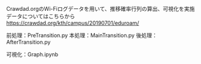 Crawdad.orgのWi-Fiログデータを用いて、推移確率行列の算出、可視化を実施
データについてはこちらから
https://crawdad.org/kth/campus/20190701/eduroam/



前処理：PreTransition.py
本処理：MainTransition.py
後処理：AfterTransition.py

可視化：Graph.ipynb
